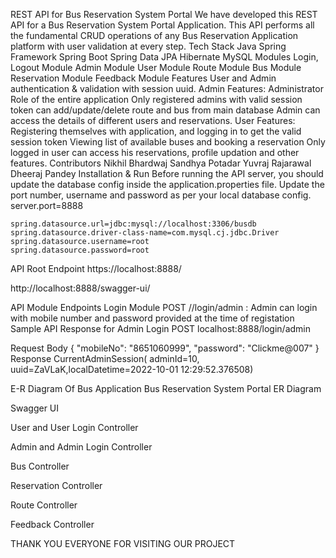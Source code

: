 REST API for Bus Reservation System Portal
We have developed this REST API for a Bus Reservation System Portal Application. This API performs all the fundamental CRUD operations of any Bus Reservation Application platform with user validation at every step.
Tech Stack
Java
Spring Framework
Spring Boot
Spring Data JPA
Hibernate
MySQL
Modules
Login, Logout Module
Admin Module
User Module
Route Module
Bus Module
Reservation Module
Feedback Module
Features
User and Admin authentication & validation with session uuid.
Admin Features:
Administrator Role of the entire application
Only registered admins with valid session token can add/update/delete route and bus from main database
Admin can access the details of different users and reservations.
User Features:
Registering themselves with application, and logging in to get the valid session token
Viewing list of available buses and booking a reservation
Only logged in user can access his reservations, profile updation and other features.
Contributors
Nikhil Bhardwaj
Sandhya Potadar
Yuvraj Rajarawal
Dheeraj Pandey
Installation & Run
Before running the API server, you should update the database config inside the application.properties file.
Update the port number, username and password as per your local database config.
    server.port=8888

    spring.datasource.url=jdbc:mysql://localhost:3306/busdb
    spring.datasource.driver-class-name=com.mysql.cj.jdbc.Driver
    spring.datasource.username=root
    spring.datasource.password=root

API Root Endpoint
https://localhost:8888/

http://localhost:8888/swagger-ui/

API Module Endpoints
Login Module
POST //login/admin : Admin can login with mobile number and password provided at the time of registation
Sample API Response for Admin Login
POST   localhost:8888/login/admin

Request Body
    {
        "mobileNo": "8651060999",
        "password": "Clickme@007"
    }
Response
   CurrentAdminSession( adminId=10, uuid=ZaVLaK,localDatetime=2022-10-01 12:29:52.376508)
   
E-R Diagram Of Bus Application
Bus Reservation System Portal ER Diagram

Swagger UI


User and User Login Controller


Admin and Admin Login Controller


Bus Controller


Reservation Controller


Route Controller


Feedback Controller


THANK YOU EVERYONE FOR VISITING OUR PROJECT
